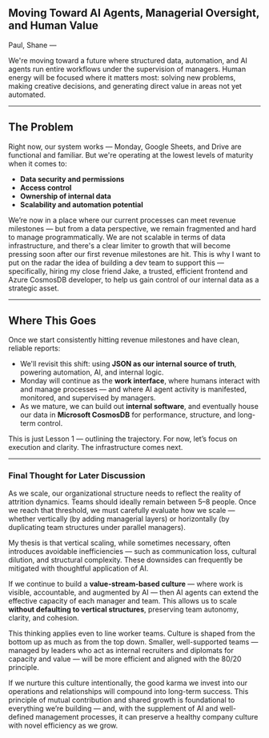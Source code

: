 ## Moving Toward AI Agents, Managerial Oversight, and Human Value

Paul, Shane —

We're moving toward a future where structured data, automation, and AI agents run entire workflows under the supervision of managers. Human energy will be focused where it matters most: solving new problems, making creative decisions, and generating direct value in areas not yet automated.

---

## The Problem

Right now, our system works — Monday, Google Sheets, and Drive are functional and familiar. But we're operating at the lowest levels of maturity when it comes to:

* **Data security and permissions**
* **Access control**
* **Ownership of internal data**
* **Scalability and automation potential**

We’re now in a place where our current processes can meet revenue milestones — but from a data perspective, we remain fragmented and hard to manage programmatically. We are not scalable in terms of data infrastructure, and there's a clear limiter to growth that will become pressing soon after our first revenue milestones are hit. This is why I want to put on the radar the idea of building a dev team to support this — specifically, hiring my close friend Jake, a trusted, efficient frontend and Azure CosmosDB developer, to help us gain control of our internal data as a strategic asset.

---

## Where This Goes

Once we start consistently hitting revenue milestones and have clean, reliable reports:

* We'll revisit this shift: using **JSON as our internal source of truth**, powering automation, AI, and internal logic.
* Monday will continue as the **work interface**, where humans interact with and manage processes — and where AI agent activity is manifested, monitored, and supervised by managers.
* As we mature, we can build out **internal software**, and eventually house our data in **Microsoft CosmosDB** for performance, structure, and long-term control.

This is just Lesson 1 — outlining the trajectory. For now, let’s focus on execution and clarity. The infrastructure comes next.

---

### Final Thought for Later Discussion

As we scale, our organizational structure needs to reflect the reality of attrition dynamics. Teams should ideally remain between 5–8 people. Once we reach that threshold, we must carefully evaluate how we scale — whether vertically (by adding managerial layers) or horizontally (by duplicating team structures under parallel managers).

My thesis is that vertical scaling, while sometimes necessary, often introduces avoidable inefficiencies — such as communication loss, cultural dilution, and structural complexity. These downsides can frequently be mitigated with thoughtful application of AI.

If we continue to build a **value-stream-based culture** — where work is visible, accountable, and augmented by AI — then AI agents can extend the effective capacity of each manager and team. This allows us to scale **without defaulting to vertical structures**, preserving team autonomy, clarity, and cohesion.

This thinking applies even to line worker teams. Culture is shaped from the bottom up as much as from the top down. Smaller, well-supported teams — managed by leaders who act as internal recruiters and diplomats for capacity and value — will be more efficient and aligned with the 80/20 principle.

If we nurture this culture intentionally, the good karma we invest into our operations and relationships will compound into long-term success. This principle of mutual contribution and shared growth is foundational to everything we’re building — and, with the supplement of AI and well-defined management processes, it can preserve a healthy company culture with novel efficiency as we grow.
